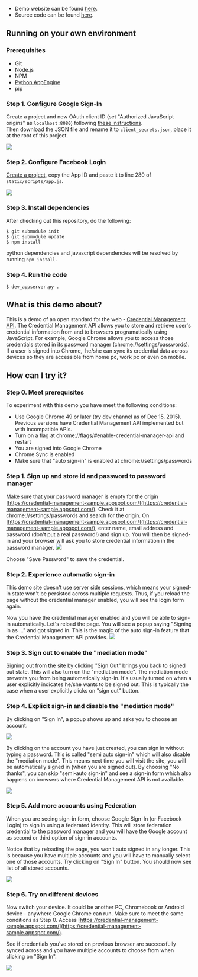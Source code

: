 - Demo website can be found [here](https://credential-management-sample.appspot.com).  
- Source code can be found [here](https://github.com/GoogleChrome/credential-management-sample/).

## Running on your own environment

### Prerequisites
- Git
- Node.js
- NPM
- [Python AppEngine](https://cloud.google.com/appengine/docs/python/)
- pip

### Step 1. Configure Google Sign-In

Create a project and new OAuth client ID (set "Authorized JavaScript origins"
as `localhost:8080`) following
[these instructions](https://developers.google.com/identity/sign-in/web/devconsole-project).  
Then download the JSON file and rename it to `client_secrets.json`, place it at
the root of this project.

![](static/images/howto/gsi_config.png)

### Step 2. Configure Facebook Login

[Create a project](https://developers.facebook.com/), copy the App ID and paste it to
line 280 of `static/scripts/app.js`.

![](static/images/howto/fb_config.png)

### Step 3. Install dependencies
After checking out this repository, do the following:

```
$ git submodule init
$ git submodule update
$ npm install
```

python dependencies and javascript dependencies will be resolved by running `npm install`.

### Step 4. Run the code
```
$ dev_appserver.py .
```

## What is this demo about?
This is a demo of an open standard for the web - [Credential Management
API](https://w3c.github.io/webappsec-credential-management/). The Credential
Management API allows you to store and retrieve user's credential information
from and to browsers programatically using JavaScript. For example, Google
Chrome allows you to access those credentials stored in its password manager
(chrome://settings/passwords). If a user is signed into Chrome,  he/she can sync
its credential data across devices so they are accessible from home pc, work pc
or even on mobile.

## How can I try it?
### Step 0. Meet prerequisites
To experiment with this demo you have meet the following conditions:

* Use Google Chrome 49 or later (try dev channel as of Dec 15, 2015). Previous
versions have Credential Management API implemented but with incompatible APIs.
* Turn on a flag at chrome://flags/#enable-credential-manager-api and restart
* You are signed into Google Chrome
* Chrome Sync is enabled
* Make sure that "auto sign-in" is enabled at chrome://settings/passwords

### Step 1. Sign up and store id and password to password manager
Make sure that your password manager is empty for the origin
[https://credential-management-sample.appspot.com/](https://credential-management-sample.appspot.com/).
Check it at chrome://settings/passwords and search for the origin.
On
[https://credential-management-sample.appspot.com/](https://credential-management-sample.appspot.com/),
enter name, email address and password (don't put a real password!) and sign up.
You will then be signed-in and your browser will ask you to store credential
information in the password manager.
![](static/images/howto/1.png)

Choose "Save Password" to save the credential.

### Step 2. Experience automatic sign-in
This demo site doesn't use server side sessions, which means your signed-in
state won't be persisted across multiple requests. Thus, if you reload the
page without the credential manager enabled, you will see the login form
again.

Now you have the credential manager enabled and you will be able to sign-in
automatically. Let's reload the page. You will see a popup saying
"Signing in as …" and got signed in. This is the magic of the auto sign-in
feature that the Credential Management API provides.
![](static/images/howto/2.png)

### Step 3. Sign out to enable the "mediation mode"
Signing out from the site by clicking "Sign Out" brings you back to signed
out state. This will also turn on the "mediation mode". The mediation mode
prevents you from being automatically sign-in. It's usually turned on when a user
explicitly indicates he/she wants to be signed out. This is typically the case
when a user explicitly clicks on "sign out" button.

### Step 4. Explicit sign-in and disable the "mediation mode"
By clicking on "Sign In", a popup shows up and asks you to choose an account.

![](static/images/howto/3.png)

By clicking on the account you have just created, you can sign in without typing
a password. This is called "semi auto sign-in" which will also disable the
"mediation mode". This means next time you will visit the site, you will be
automatically signed in (when you are signed out).
By choosing "No thanks", you can skip "semi-auto sign-in" and see a sign-in
form which also happens on browsers where Credential Management API is not
available.

![](static/images/howto/4.png)

### Step 5. Add more accounts using Federation
When you are seeing sign-in form, choose Google Sign-In (or Facebook Login) to
sign in using a federated identity. This will store federation credential to the
password manager and you will have the Google account as second or third option
of sign-in accounts.

Notice that by reloading the page, you won't auto signed in any longer. This is
because you have multiple accounts and you will have to manually select one of
those accounts. Try clicking on "Sign In" button. You should now see list of all
stored accounts.

![](static/images/howto/5.png)

### Step 6. Try on different devices
Now switch your device. It could be another PC, Chromebook or Android device -
anywhere Google Chrome can run. Make sure to meet the same conditions as Step 0.
Access
[https://credential-management-sample.appspot.com/](https://credential-management-sample.appspot.com/).

See if credentials you've stored on previous browser are successfully synced
across and you have multiple accounts to choose from when clicking on "Sign In".

![](static/images/howto/6.png)
